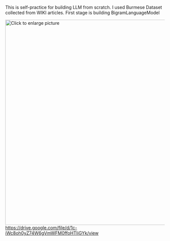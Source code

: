 This is self-practice for building LLM from scratch. I used Burmese Dataset collected from WIKI articles.
First stage is building BigramLanguageModel



[<a href="https://drive.google.com/file/d/1c-iWc8oh0yZ74W6gVmWFM0ffoHTIiGYk/view">
    <img src="https://drive.google.com/uc?export=view&id=<FILE_ID>" style="width: 650px; max-width: 100%; height: auto" title="Click to enlarge picture" />
</a>](https://drive.google.com/file/d/1c-iWc8oh0yZ74W6gVmWFM0ffoHTIiGYk/view)https://drive.google.com/file/d/1c-iWc8oh0yZ74W6gVmWFM0ffoHTIiGYk/view
